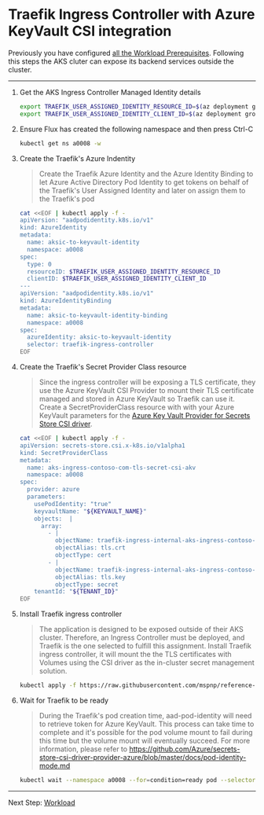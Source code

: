 # Traefik Ingress Controller with Azure KeyVault CSI integration

Previously you have configured [all the Workload Prerequisites](./07-workload-prerequisites). Following this steps the AKS
cluter can expose its backend services outside the cluster.

---

1. Get the AKS Ingress Controller Managed Identity details

   ```bash
   export TRAEFIK_USER_ASSIGNED_IDENTITY_RESOURCE_ID=$(az deployment group show --resource-group rg-bu0001a0008 -n cluster-stamp --query properties.outputs.aksIngressControllerUserManageIdentityResourceId.value -o tsv)
   export TRAEFIK_USER_ASSIGNED_IDENTITY_CLIENT_ID=$(az deployment group show --resource-group rg-bu0001a0008 -n cluster-stamp --query properties.outputs.aksIngressControllerUserManageIdentityClientId.value -o tsv)
   ```
1. Ensure Flux has created the following namespace and then press Ctrl-C

   ```bash
   kubectl get ns a0008 -w
   ```

1. Create the Traefik's Azure Indentity
   > Create the Traefik Azure Identity and the Azure Identity Binding to let
   > Azure Active Directory Pod Identity to get tokens on behalf of the Traefik's User Assigned
   > Identity and later on assign them to the Traefik's pod

   ```bash
   cat <<EOF | kubectl apply -f -
   apiVersion: "aadpodidentity.k8s.io/v1"
   kind: AzureIdentity
   metadata:
     name: aksic-to-keyvault-identity
     namespace: a0008
   spec:
     type: 0
     resourceID: $TRAEFIK_USER_ASSIGNED_IDENTITY_RESOURCE_ID
     clientID: $TRAEFIK_USER_ASSIGNED_IDENTITY_CLIENT_ID
   ---
   apiVersion: "aadpodidentity.k8s.io/v1"
   kind: AzureIdentityBinding
   metadata:
     name: aksic-to-keyvault-identity-binding
     namespace: a0008
   spec:
     azureIdentity: aksic-to-keyvault-identity
     selector: traefik-ingress-controller
   EOF
   ```

1. Create the Traefik's Secret Provider Class resource

   > Since the ingress controller will be exposing a TLS certificate, they use the Azure KeyVault CSI Provider to mount their TLS certificate managed and stored in Azure KeyVault so Traefik can use it.
   > Create a SecretProviderClass resource with with your Azure KeyVault parameters
   > for the [Azure Key Vault Provider for Secrets Store CSI driver](https://github.com/Azure/secrets-store-csi-driver-provider-azure).

   ```bash
   cat <<EOF | kubectl apply -f -
   apiVersion: secrets-store.csi.x-k8s.io/v1alpha1
   kind: SecretProviderClass
   metadata:
     name: aks-ingress-contoso-com-tls-secret-csi-akv
     namespace: a0008
   spec:
     provider: azure
     parameters:
       usePodIdentity: "true"
       keyvaultName: "${KEYVAULT_NAME}"
       objects:  |
         array:
           - |
             objectName: traefik-ingress-internal-aks-ingress-contoso-com-tls
             objectAlias: tls.crt
             objectType: cert
           - |
             objectName: traefik-ingress-internal-aks-ingress-contoso-com-tls
             objectAlias: tls.key
             objectType: secret
       tenantId: "${TENANT_ID}"
   EOF
   ```

1. Install Traefik ingress controller

   > The application is designed to be exposed outside of their AKS cluster. Therefore, an Ingress Controller must be deployed, and Traefik is the one selected to fulfill this assignment.
   > Install Traefik ingress controller, it will mount the the TLS certificates  with Volumes using the CSI driver as the in-cluster secret management solution.

   ```bash
   kubectl apply -f https://raw.githubusercontent.com/mspnp/reference-architectures/master/aks/workload/traefik.yaml
   ```

1. Wait for Traefik to be ready

   > During the Traefik's pod creation time, aad-pod-identity will need to retrieve token for Azure KeyVault. This process can take time to complete and it's possible for the pod volume mount to fail during this time but the volume mount will eventually succeed. For more information, please refer to https://github.com/Azure/secrets-store-csi-driver-provider-azure/blob/master/docs/pod-identity-mode.md

   ```bash
   kubectl wait --namespace a0008 --for=condition=ready pod --selector=app.kubernetes.io/name=traefik-ingress-ilb --timeout=90s
   ```

---
Next Step: [Workload](./09-workload.md)
